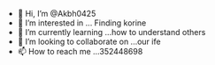 - 👋 Hi, I’m @Akbh0425
- 👀 I’m interested in ... Finding korine
- 🌱 I’m currently learning ...how to understand others
- 💞️ I’m looking to collaborate on ...our ife
- 📫 How to reach me ...352448698

<!---
Akbh0425/Akbh0425 is a ✨ special ✨ repository because its `README.md` (this file) appears on your GitHub profile.
You can click the Preview link to take a look at your changes.
--->
